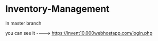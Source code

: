 # Inventory-Management

In master branch 

you can see it ---->   https://invent10.000webhostapp.com/login.php
